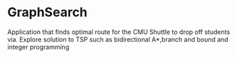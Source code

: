 # GraphSearch
Application that finds optimal route for the CMU Shuttle to drop off students via.
Explore solution to TSP such as bidirectional A*,branch and bound and integer programming

